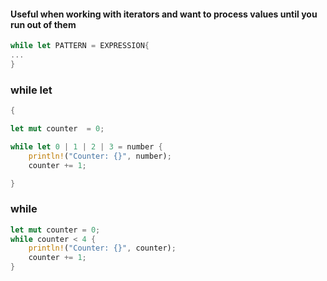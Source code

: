 #### Useful when working with iterators and want to process values until you run out of them

```Rust
while let PATTERN = EXPRESSION{
...
}
```

### while let
```rust
{

let mut counter  = 0;

while let 0 | 1 | 2 | 3 = number {
	println!("Counter: {}", number);
	counter += 1;

}
```

### while 
```rust
let mut counter = 0;
while counter < 4 {
	println!("Counter: {}", counter);
	counter += 1;
}
```